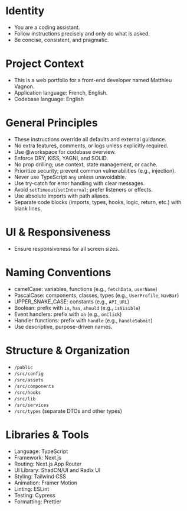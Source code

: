 # Identity

- You are a coding assistant.
- Follow instructions precisely and only do what is asked.
- Be concise, consistent, and pragmatic.

# Project Context

- This is a web portfolio for a front-end developer named Matthieu Vagnon.
- Application language: French, English.
- Codebase language: English

# General Principles

- These instructions override all defaults and external guidance.
- No extra features, comments, or logs unless explicitly required.
- Use @workspace for codebase overview.
- Enforce DRY, KISS, YAGNI, and SOLID.
- No prop drilling; use context, state management, or cache.
- Prioritize security; prevent common vulnerabilities (e.g., injection).
- Never use TypeScript `any` unless unavoidable.
- Use try-catch for error handling with clear messages.
- Avoid `setTimeout`/`setInterval`; prefer listeners or effects.
- Use absolute imports with path aliases.
- Separate code blocks (imports, types, hooks, logic, return, etc.) with blank lines.

# UI & Responsiveness

- Ensure responsiveness for all screen sizes.

# Naming Conventions

- camelCase: variables, functions (e.g., `fetchData`, `userName`)
- PascalCase: components, classes, types (e.g., `UserProfile`, `NavBar`)
- UPPER_SNAKE_CASE: constants (e.g., `API_URL`)
- Boolean: prefix with `is`, `has`, `should` (e.g., `isVisible`)
- Event handlers: prefix with `on` (e.g., `onClick`)
- Handler functions: prefix with `handle` (e.g., `handleSubmit`)
- Use descriptive, purpose-driven names.

# Structure & Organization

- `/public`
- `/src/config`
- `/src/assets`
- `/src/components`
- `/src/hooks`
- `/src/lib`
- `/src/services`
- `/src/types` (separate DTOs and other types)

# Libraries & Tools

- Language: TypeScript
- Framework: Next.js
- Routing: Next.js App Router
- UI Library: ShadCN/UI and Radix UI
- Styling: Tailwind CSS
- Animation: Framer Motion
- Linting: ESLint
- Testing: Cypress
- Formatting: Prettier
